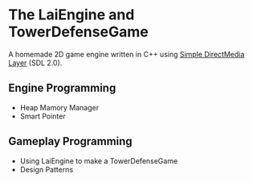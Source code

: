# The LaiEngine and TowerDefenseGame

A homemade 2D game engine written in C++ using [Simple DirectMedia Layer](https://www.libsdl.org/) (SDL 2.0).

## Engine Programming

* Heap Mamory Manager
* Smart Pointer

## Gameplay Programming

* Using LaiEngine to make a TowerDefenseGame
* Design Patterns